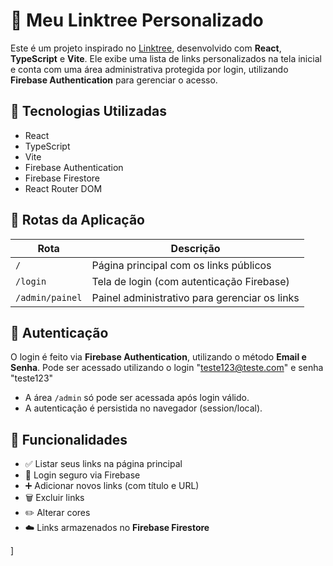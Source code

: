 # 🔗 Meu Linktree Personalizado

Este é um projeto inspirado no [Linktree](https://linktr.ee), desenvolvido com **React**, **TypeScript** e **Vite**. Ele exibe uma lista de links personalizados na tela inicial e conta com uma área administrativa protegida por login, utilizando **Firebase Authentication** para gerenciar o acesso.

## 🚀 Tecnologias Utilizadas

- React
- TypeScript
- Vite
- Firebase Authentication
- Firebase Firestore
- React Router DOM

## 🧭 Rotas da Aplicação

| Rota             | Descrição                                           |
|------------------|-----------------------------------------------------|
| `/`              | Página principal com os links públicos              |
| `/login`         | Tela de login (com autenticação Firebase)           |
| `/admin/painel`  | Painel administrativo para gerenciar os links       |

## 🔐 Autenticação

O login é feito via **Firebase Authentication**, utilizando o método **Email e Senha**.
Pode ser acessado utilizando o login "teste123@teste.com" e senha "teste123"


- A área `/admin` só pode ser acessada após login válido.
- A autenticação é persistida no navegador (session/local).

## 📄 Funcionalidades

- ✅ Listar seus links na página principal
- 🔐 Login seguro via Firebase
- ➕ Adicionar novos links (com título e URL)
- 🗑️ Excluir links
- ✏️ Alterar cores
- ☁️ Links armazenados no **Firebase Firestore**

]
